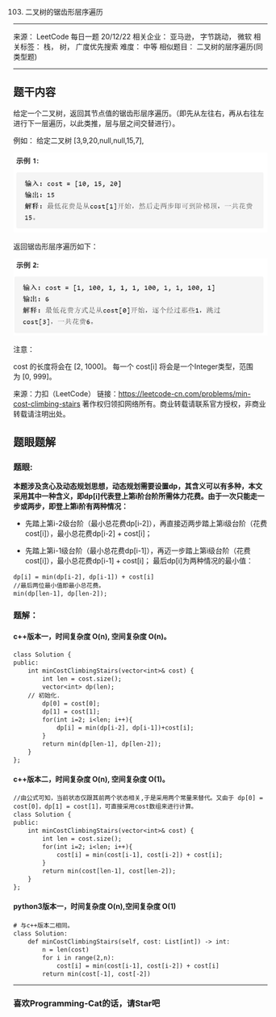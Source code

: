 103. 二叉树的锯齿形层序遍历
***
来源： LeetCode 每日一题 20/12/22
相关企业： 亚马逊， 字节跳动， 微软
相关标签： 栈， 树， 广度优先搜索
难度： 中等
相似题目： 二叉树的层序遍历(同类型题)
***
## 题干内容
给定一个二叉树，返回其节点值的锯齿形层序遍历。（即先从左往右，再从右往左进行下一层遍历，以此类推，层与层之间交替进行）。

例如：
给定二叉树 [3,9,20,null,null,15,7],

![](https://github.com/jinghehehe/pictures/blob/main/746-1.png)

返回锯齿形层序遍历如下：

![](https://github.com/jinghehehe/pictures/blob/main/746-2.png)

注意：

cost 的长度将会在 [2, 1000]。
每一个 cost[i] 将会是一个Integer类型，范围为 [0, 999]。

来源：力扣（LeetCode）
链接：https://leetcode-cn.com/problems/min-cost-climbing-stairs
著作权归领扣网络所有。商业转载请联系官方授权，非商业转载请注明出处。

## 题眼题解
### 题眼:
**本题涉及贪心及动态规划思想，动态规划需要设置dp，其含义可以有多种，本文采用其中一种含义，即dp[i]代表登上第i阶台阶所需体力花费。由于一次只能走一步或两步，即登上第i阶有两种情况：**

- 先踏上第i-2级台阶（最小总花费dp[i-2]），再直接迈两步踏上第i级台阶（花费cost[i]），最小总花费dp[i-2] + cost[i]；

- 先踏上第i-1级台阶（最小总花费dp[i-1]），再迈一步踏上第i级台阶（花费cost[i]），最小总花费dp[i-1] + cost[i]；
最后dp[i]为两种情况的最小值：
```language
dp[i] = min(dp[i-2], dp[i-1]) + cost[i]
//最后两位最小值即最小总花费。
min(dp[len-1], dp[len-2]);
```
### 题解：
#### c++版本一，时间复杂度 O(n), 空间复杂度 O(n)。
```language
class Solution {
public:
    int minCostClimbingStairs(vector<int>& cost) {
        int len = cost.size();
        vector<int> dp(len);
	// 初始化.
        dp[0] = cost[0];
        dp[1] = cost[1];
        for(int i=2; i<len; i++){        
            dp[i] = min(dp[i-2], dp[i-1])+cost[i];
        }
        return min(dp[len-1], dp[len-2]);
    }
};
```
#### c++版本二，时间复杂度 O(n), 空间复杂度 O(1)。
```language
//由公式可知，当前状态仅跟其前两个状态相关,于是采用两个常量来替代。又由于 dp[0] = cost[0]，dp[1] = cost[1]，可直接采用cost数组来进行计算。
class Solution {
public:
    int minCostClimbingStairs(vector<int>& cost) {
        int len = cost.size();
        for(int i=2; i<len; i++){
            cost[i] = min(cost[i-1], cost[i-2]) + cost[i];
        }
        return min(cost[len-1], cost[len-2]);
    }
};
```
#### python3版本一，时间复杂度 O(n),空间复杂度 O(1)
```language
# 与c++版本二相同。
class Solution:
    def minCostClimbingStairs(self, cost: List[int]) -> int:
        n = len(cost)
        for i in range(2,n):
            cost[i] = min(cost[i-1], cost[i-2]) + cost[i]
        return min(cost[-1], cost[-2])
```
***

### **喜欢Programming-Cat的话，请Star吧**



